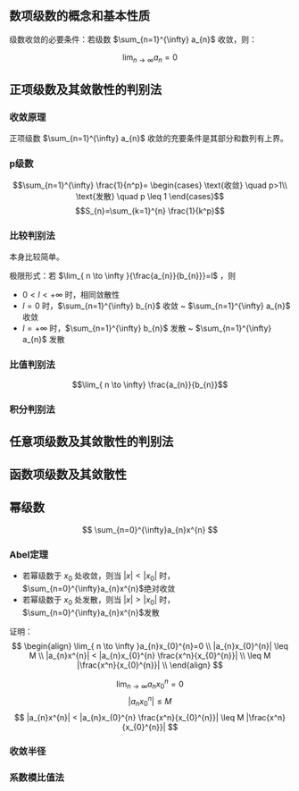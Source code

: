 ## 数项级数的概念和基本性质

级数收敛的必要条件：若级数 $\sum_{n=1}^{\infty} a_{n}$ 收敛，则：


$$\lim_{ n \to \infty }{a_{n}}=0 $$

## 正项级数及其敛散性的判别法

### 收敛原理

正项级数 $\sum_{n=1}^{\infty} a_{n}$ 收敛的充要条件是其部分和数列有上界。

### p级数

$$\sum_{n=1}^{\infty} \frac{1}{n^p}=
\begin{cases}
\text{收敛} \quad p>1\\
\text{发散} \quad p \leq 1
\end{cases}$$
$$S_{n}=\sum_{k=1}^{n} \frac{1}{k^p}$$

### 比较判别法

本身比较简单。

极限形式：若 $\lim_{ n \to \infty }{\frac{a_{n}}{b_{n}}}=l$ ，则
* $0<l<+\infty$ 时，相同敛散性
* $l=0$ 时，$\sum_{n=1}^{\infty} b_{n}$ 收敛 ~ $\sum_{n=1}^{\infty} a_{n}$ 收敛
* $l=+\infty$ 时，$\sum_{n=1}^{\infty} b_{n}$ 发散 ~ $\sum_{n=1}^{\infty} a_{n}$ 发散

### 比值判别法


$$\lim_{ n \to \infty} \frac{a_{n}}{b_{n}}$$
### 积分判别法



## 任意项级数及其敛散性的判别法


## 函数项级数及其敛散性


## 幂级数

$$
\sum_{n=0}^{\infty}a_{n}x^{n} 
$$
### Abel定理

- 若幂级数于 $x_{0}$ 处收敛，则当 $|x|<|x_{0}|$ 时，  $\sum_{n=0}^{\infty}a_{n}x^{n}$绝对收敛
- 若幂级数于 $x_{0}$ 处发散，则当 $|x|>|x_{0}|$ 时，  $\sum_{n=0}^{\infty}a_{n}x^{n}$发散

证明：
$$
\begin{align}
\lim_{ n \to \infty }a_{n}x_{0}^{n}=0 \\
|a_{n}x_{0}^{n}| \leq M \\
|a_{n}x^{n}| < |a_{n}x_{0}^{n} \frac{x^n}{x_{0}^{n}}|  \\
\leq  M |\frac{x^n}{x_{0}^{n}}| \\
\end{align}
$$


$$\lim_{ n \to \infty }a_{n}x_{0}^{n}=0 $$
$$|a_{n}x_{0}^{n}| \leq M $$
$$
|a_{n}x^{n}| < |a_{n}x_{0}^{n} \frac{x^n}{x_{0}^{n}}|
\leq  M |\frac{x^n}{x_{0}^{n}}|
$$


### 收敛半径



### 系数模比值法
